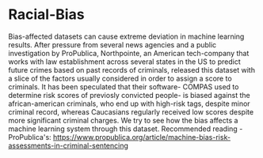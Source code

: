 # Racial-Bias

Bias-affected datasets can cause extreme deviation in machine learning results.
After pressure from several news agencies and a public investigation by ProPublica, Northpointe, an American tech-company that works with law establishment across several states in the US to predict future crimes based on past records of criminals, released this dataset with a slice of the factors usually considered in order to assign a score to criminals.
It has been speculated that their software- COMPAS used to determine risk scores of previosly convicted people- is biased against the african-american criminals, who end up with high-risk tags, despite minor criminal record, whereas Caucasians regularly received low scores despite more significant criminal charges. We try to see how the bias affects a machine learning system through this dataset.
Recommended reading - ProPublica's: https://www.propublica.org/article/machine-bias-risk-assessments-in-criminal-sentencing
